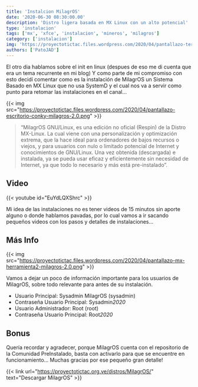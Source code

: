 ```yaml
---
title: 'Instalcion MilagrOS'
date: '2020-06-30 08:30:00.00'
description: 'Distro ligera basada en MX Linux con un alto potencial'
type: 'instalacion'
tags: ['mx', 'xfce', 'instalacion', 'mineros', 'milagros']
category: ['instalacion']
img: 'https://proyectotictac.files.wordpress.com/2020/04/pantallazo-terminal2-milagros-2.0.png'
authors: ['PatoJAD']
---
```


El otro dia hablamos sobre el init en linux (despues de eso me di cuenta que era un tema recurrente en mi blog) Y como parte de mi compromiso con esto decidí comentar como es la instalación de MilagrOS un Sistema Basado en MX Linux que no usa SystemD y el cual nos va a servir como punto para retomar las instalaciones en el canal…

{{< img src="https://proyectotictac.files.wordpress.com/2020/04/pantallazo-escritorio-conky-milagros-2.0.png" >}}

> “MilagrOS GNU/Linux, es una edición no oficial (Respin) de la Distro MX-Linux. La cual viene con una personalización y optimización extrema, que la hace ideal para ordenadores de bajos recursos o viejos, y para usuarios con nulo o limitado potencial de Internet y conocimientos de GNU/Linux. Una vez obtenida (descargada) e instalada, ya se pueda usar eficaz y eficientemente sin necesidad de Internet, ya que todo lo necesario y más está pre-instalado”.

## Video

{{< youtube id="EuYdLQXShrc" >}}

Mi idea de las instalaciones no es tener videos de 15 minutos sin aporte alguno o donde hablamos pavadas, por lo cual vamos a ir sacando pequeños videos con los pasos y detalles de instalaciones…

## Más Info

{{< img src="https://proyectotictac.files.wordpress.com/2020/04/pantallazo-mx-herramienta2-milagros-2.0.png" >}}

Vamos a dejar un poco de información importante para los usuarios de MilagrOS, sobre todo relevante para antes de su instalación.

-   Usuario Principal: Sysadmin MilagrOS (sysadmin)
-   Contraseña Usuario Principal: Sysadmin*2020*
-   Usuario Administrador: Root (root)
-   Contraseña Usuario Principal: Root*2020*

## Bonus

Quería recordar y agradecer, porque MilagrOS cuenta con el repositorio de la Comunidad PreInstalado, basta con activarlo para que se encuentre en funcionamiento… Muchas gracias por ese pequeño gran detalle!

{{< link url="https://proyectotictac.org.ve/distros/MilagrOS/" text="Descargar MilagrOS" >}}
